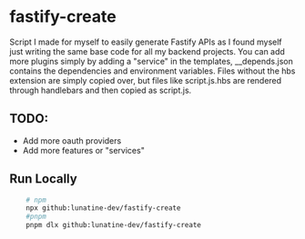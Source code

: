 # fastify-create

Script I made for myself to easily generate Fastify APIs as I found myself just writing the same base code for all my backend projects. You can add more plugins simply by adding a "service" in the templates, \_\_depends.json contains the dependencies and environment variables. Files without the hbs extension are simply copied over, but files like script.js.hbs are rendered through handlebars and then copied as script.js.

## TODO:

- Add more oauth providers
- Add more features or "services"

## Run Locally

```bash
    # npm
    npx github:lunatine-dev/fastify-create
    #pnpm
    pnpm dlx github:lunatine-dev/fastify-create
```
